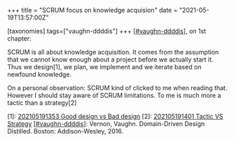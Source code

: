 +++
title = "SCRUM focus on knowledge acquision"
date = "2021-05-19T13:57:00Z"

[taxonomies]
tags=["vaughn-ddddis"]
+++
[[#vaughn-ddddis](/tags/vaughn-ddddis)], on 1st chapter:

SCRUM is all about knowledge acquisition. It comes from the assumption that we cannot know enough about a project before we actually start it. Thus we design[1], we plan, we implement and we iterate based on newfound knowledge.

On a personal observation: SCRUM kind of clicked to me when reading that. However I should stay aware of SCRUM limitations. To me is much more a tactic than a strategy[2]

[1]: [202105191353 Good design vs Bad design](/blips/202105191353-good-design-vs-bad-design)
[2]: [202105191401 Tactic VS Strategy](/blips/202105191401-tactic-vs-strategy)
[[#vaughn-ddddis](/tags/vaughn-ddddis)]: Vernon, Vaughn. Domain-Driven Design Distilled. Boston: Addison-Wesley, 2016.
